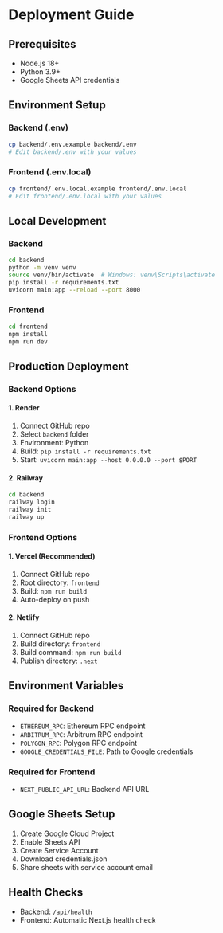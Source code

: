 # Deployment Guide

## Prerequisites
- Node.js 18+
- Python 3.9+
- Google Sheets API credentials

## Environment Setup

### Backend (.env)
```bash
cp backend/.env.example backend/.env
# Edit backend/.env with your values
```

### Frontend (.env.local)
```bash
cp frontend/.env.local.example frontend/.env.local
# Edit frontend/.env.local with your values
```

## Local Development

### Backend
```bash
cd backend
python -m venv venv
source venv/bin/activate  # Windows: venv\Scripts\activate
pip install -r requirements.txt
uvicorn main:app --reload --port 8000
```

### Frontend
```bash
cd frontend
npm install
npm run dev
```

## Production Deployment

### Backend Options

#### 1. Render
1. Connect GitHub repo
2. Select `backend` folder
3. Environment: Python
4. Build: `pip install -r requirements.txt`
5. Start: `uvicorn main:app --host 0.0.0.0 --port $PORT`

#### 2. Railway
```bash
cd backend
railway login
railway init
railway up
```

### Frontend Options

#### 1. Vercel (Recommended)
1. Connect GitHub repo
2. Root directory: `frontend`
3. Build: `npm run build`
4. Auto-deploy on push

#### 2. Netlify
1. Connect GitHub repo
2. Build directory: `frontend`
3. Build command: `npm run build`
4. Publish directory: `.next`

## Environment Variables

### Required for Backend
- `ETHEREUM_RPC`: Ethereum RPC endpoint
- `ARBITRUM_RPC`: Arbitrum RPC endpoint  
- `POLYGON_RPC`: Polygon RPC endpoint
- `GOOGLE_CREDENTIALS_FILE`: Path to Google credentials

### Required for Frontend
- `NEXT_PUBLIC_API_URL`: Backend API URL

## Google Sheets Setup
1. Create Google Cloud Project
2. Enable Sheets API
3. Create Service Account
4. Download credentials.json
5. Share sheets with service account email

## Health Checks
- Backend: `/api/health`
- Frontend: Automatic Next.js health check